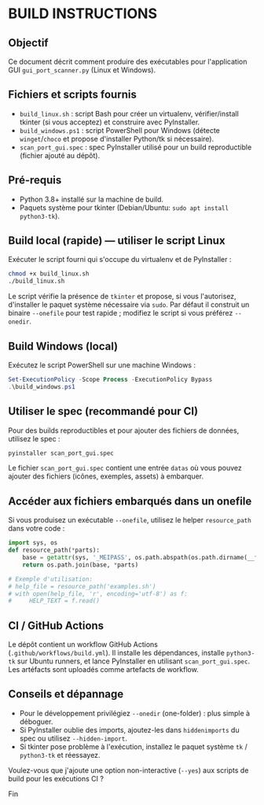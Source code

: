 BUILD INSTRUCTIONS
==================

Objectif
--------
Ce document décrit comment produire des exécutables pour l'application GUI `gui_port_scanner.py` (Linux et Windows).

Fichiers et scripts fournis
---------------------------
- `build_linux.sh` : script Bash pour créer un virtualenv, vérifier/install tkinter (si vous acceptez) et construire avec PyInstaller.
- `build_windows.ps1` : script PowerShell pour Windows (détecte `winget`/`choco` et propose d'installer Python/tk si nécessaire).
- `scan_port_gui.spec` : spec PyInstaller utilisé pour un build reproductible (fichier ajouté au dépôt).

Pré-requis
----------
- Python 3.8+ installé sur la machine de build.
- Paquets système pour tkinter (Debian/Ubuntu: `sudo apt install python3-tk`).

Build local (rapide) — utiliser le script Linux
---------------------------------------------
Exécuter le script fourni qui s'occupe du virtualenv et de PyInstaller :

```bash
chmod +x build_linux.sh
./build_linux.sh
```

Le script vérifie la présence de `tkinter` et propose, si vous l'autorisez, d'installer le paquet système nécessaire via `sudo`. Par défaut il construit un binaire `--onefile` pour test rapide ; modifiez le script si vous préférez `--onedir`.

Build Windows (local)
---------------------
Exécutez le script PowerShell sur une machine Windows :

```powershell
Set-ExecutionPolicy -Scope Process -ExecutionPolicy Bypass
.\build_windows.ps1
```

Utiliser le spec (recommandé pour CI)
------------------------------------
Pour des builds reproductibles et pour ajouter des fichiers de données, utilisez le spec :

```bash
pyinstaller scan_port_gui.spec
```

Le fichier `scan_port_gui.spec` contient une entrée `datas` où vous pouvez ajouter des fichiers (icônes, exemples, assets) à embarquer.

Accéder aux fichiers embarqués dans un onefile
-------------------------------------------
Si vous produisez un exécutable `--onefile`, utilisez le helper `resource_path` dans votre code :

```python
import sys, os
def resource_path(*parts):
    base = getattr(sys, '_MEIPASS', os.path.abspath(os.path.dirname(__file__)))
    return os.path.join(base, *parts)

# Exemple d'utilisation:
# help_file = resource_path('examples.sh')
# with open(help_file, 'r', encoding='utf-8') as f:
#     HELP_TEXT = f.read()
```

CI / GitHub Actions
--------------------
Le dépôt contient un workflow GitHub Actions (`.github/workflows/build.yml`). Il installe les dépendances, installe `python3-tk` sur Ubuntu runners, et lance PyInstaller en utilisant `scan_port_gui.spec`. Les artéfacts sont uploadés comme artefacts de workflow.

Conseils et dépannage
----------------------
- Pour le développement privilégiez `--onedir` (one-folder) : plus simple à déboguer.
- Si PyInstaller oublie des imports, ajoutez-les dans `hiddenimports` du spec ou utilisez `--hidden-import`.
- Si tkinter pose problème à l'exécution, installez le paquet système `tk` / `python3-tk` et réessayez.

Voulez-vous que j'ajoute une option non-interactive (`--yes`) aux scripts de build pour les exécutions CI ?

Fin

